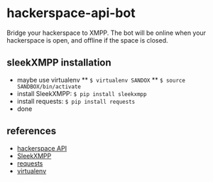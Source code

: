 hackerspace-api-bot
===================

Bridge your hackerspace to XMPP. The bot will be online when 
your hackerspace is open, and offline if the space is closed.

sleekXMPP installation
----------------------
* maybe use virtualenv
** ```$ virtualenv SANDOX```
** ```$ source SANDBOX/bin/activate```
* install SleekXMPP: ```$ pip install sleekxmpp```
* install requests: ```$ pip install requests```
* done

references
----------
* [hackerspace API](http://spaceapi.net/)
* [SleekXMPP](http://sleekxmpp.com/)
* [requests](http://docs.python-requests.org/)
* [virtualenv](http://www.virtualenv.org)
